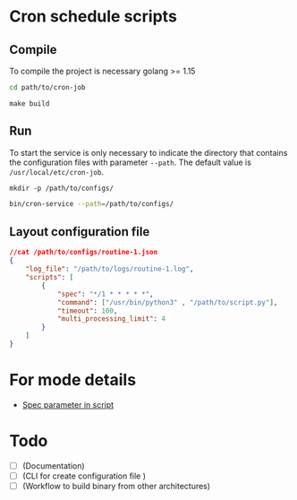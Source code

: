 
# Cron schedule scripts



## Compile

To compile the project is necessary golang >= 1.15

```bash
cd path/to/cron-job
```
```
make build
```


## Run

To start the service is only necessary to indicate the directory that contains the configuration files with parameter `--path`. The default value is `/usr/local/etc/cron-job`.

```
mkdir -p /path/to/configs/
```

```bash
bin/cron-service --path=/path/to/configs/
```

## Layout configuration file

```json
//cat /path/to/configs/routine-1.json
{
    "log_file": "/path/to/logs/routine-1.log",
    "scripts": [
        {
            "spec": "*/1 * * * * *",
            "command": ["/usr/bin/python3" , "/path/to/script.py"],
            "timeout": 100,
            "multi_processing_limit": 4
        }
    ]
}
```

# For mode details

- [Spec parameter in script](doc/spec-expression.md)

# Todo

 - [ ] (Documentation)
 - [ ] (CLI for create configuration file )
 - [ ] (Workflow to build binary from other architectures)
